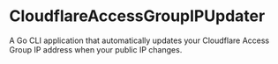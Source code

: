 # CloudflareAccessGroupIPUpdater
A Go CLI application that automatically updates your Cloudflare Access Group IP address when your public IP changes.
